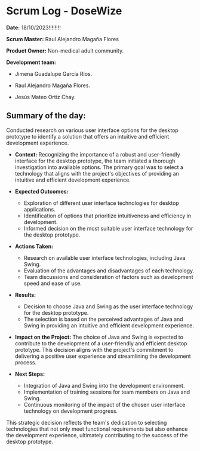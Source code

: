 
# Scrum Log - DoseWize

**Date:** 18/10/2023!!!!!!!!

**Scrum Master:** Raul Alejandro Magaña Flores

**Product Owner:** Non-medical adult community.

  

**Development team:**

- Jimena Guadalupe García Ríos.

- Raul Alejandro Magaña Flores.

- Jesús Mateo Ortiz Chay.

## Summary of the day:
  Conducted research on various user interface options for the desktop prototype to identify a solution that offers an intuitive and efficient development experience.

- **Context:**
  Recognizing the importance of a robust and user-friendly interface for the desktop prototype, the team initiated a thorough investigation into available options. The primary goal was to select a technology that aligns with the project's objectives of providing an intuitive and efficient development experience.

- **Expected Outcomes:**
  - Exploration of different user interface technologies for desktop applications.
  - Identification of options that prioritize intuitiveness and efficiency in development.
  - Informed decision on the most suitable user interface technology for the desktop prototype.

- **Actions Taken:**
  - Research on available user interface technologies, including Java Swing.
  - Evaluation of the advantages and disadvantages of each technology.
  - Team discussions and consideration of factors such as development speed and ease of use.

- **Results:**
  - Decision to choose Java and Swing as the user interface technology for the desktop prototype.
  - The selection is based on the perceived advantages of Java and Swing in providing an intuitive and efficient development experience.

- **Impact on the Project:**
  The choice of Java and Swing is expected to contribute to the development of a user-friendly and efficient desktop prototype. This decision aligns with the project's commitment to delivering a positive user experience and streamlining the development process.

- **Next Steps:**
  - Integration of Java and Swing into the development environment.
  - Implementation of training sessions for team members on Java and Swing.
  - Continuous monitoring of the impact of the chosen user interface technology on development progress.

This strategic decision reflects the team's dedication to selecting technologies that not only meet functional requirements but also enhance the development experience, ultimately contributing to the success of the desktop prototype.